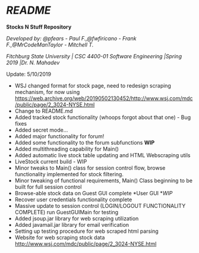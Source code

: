 _README_
=========================================================================================================

**Stocks N Stuff Repository**

_Developed by: @pfears - Paul F.,@fwfiricano - Frank F.,@MrCodeManTaylor - Mitchell T._


_Fitchburg State University | CSC 4400-01 Software Engineering |Spring 2019 |Dr. N. Mahadev_

Update: 5/10/2019
 * WSJ changed format for stock page, need to redesign scraping mechanism, for now using https://web.archive.org/web/20190502130452/http://www.wsj.com/mdc/public/page/2_3024-NYSE.html
 * Change to README.md
 * Added tracked stock functionality (whoops forgot about that one) - Bug fixes
 * Added secret mode...
 * Added major functionality for forum! 
 * Added some functionality to the forum subfunctions **WIP**
 * Added multithreading capability for Main()
 * Added automatic live stock table updating and HTML Webscraping utils
 * LiveStock current build - WIP
 * Minor tweaks to Main() class for session control flow, browse 
      functionality implemented for stock filtering.
 * Minor tweaking of functional requirements, Main() Class beginning to be built for full session control
 * Browse-able stock data on Guest GUI complete *User GUI **WIP*
 * Recover user credentials functionality complete
 * Massive update to session control (LOGIN/LOGOUT FUNCTIONALITY COMPLETE) run GuestGUIMain for testing
 * Added jsoup.jar library for web scraping utilization
 * Added javamail.jar library for email verification
 * Setting up testing procedure for web scraped html parsing
 * Website for web scraping stock data http://www.wsj.com/mdc/public/page/2_3024-NYSE.html
